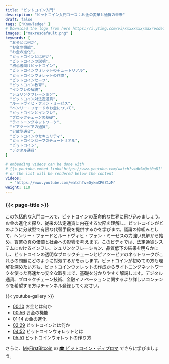 ```yaml
---
title: "ビットコイン入門"
description: "ビットコイン入門コース：お金の変革と通貨の未来"
draft: false
tags: ["Knowledge" ]
# Download the logo from here https://i.ytimg.com/vi/xxxxxxxx/maxresdefault.jpg
images: ["maxresdefault.png" ]
keywords: [
  "お金とは何か",
  "お金の機能",
  "お金の進化",
  "ビットコインとは何か",
  "ビットコインの説明",
  "初心者向けビットコイン",
  "ビットコインウォレットのチュートリアル",
  "ビットコインウォレットの作成",
  "ビットコインセーフ",
  "ビットコイン教育",
  "インフレの解説",
  "シュリンクフレーション",
  "ビットコイン対法定通貨",
  "ルートヴィヒ・フォン・ミーゼス",
  "ヘンリー・フォードのお金について",
  "ビットコインとインフレ",
  "ブロックチェーンの基礎",
  "ライトニングネットワーク",
  "ピアツーピアの通貨",
  "分散型通貨",
  "ビットコインのセキュリティ",
  "ビットコインセーフのチュートリアル",
  "ビットコイン",
  "デジタル通貨"
]

# embedding videos can be done with 
# {{< youtube-embed link="https://www.youtube.com/watch?v=dbSmQmt0uDI" >}}
# or the list will be rendered below the content
videos:
  - "https://www.youtube.com/watch?v=GykmXP6Z1zM"
weight: 110
---
```


### {{< page-title >}}  

この包括的な入門コースで、ビットコインの革命的な世界に飛び込みましょう。お金の進化を探り、従来の法定通貨に内在する欠陥を理解し、ビットコインがどのように分散型で有限な代替手段を提供するかを学びます。議論の枠組みとして、ヘンリー・フォードとルートヴィヒ・フォン・ミーゼスの力強い見解から始め、貨幣の真の価値と社会への影響を考えます。このビデオでは、法定通貨システムにおけるインフレ、シュリンクフレーション、品質低下の結果を明らかにし、ビットコインの透明なブロックチェーンとピアツーピアのネットワークがこれらの問題にどのように対処するかを示します。ビットコインが初めての方も理解を深めたい方も、ビットコインウォレットの作成からライトニングネットワークを使った高速かつ安全な取引まで、基礎を分かりやすく解説します。デジタル通貨、ブロックチェーン技術、金融イノベーションに関するより詳しいコンテンツを希望する方はチャンネル登録してください。


{{< youtube-gallery >}} 

 
- [00:10](https://www.youtube.com/watch?v=GykmXP6Z1zM&t=10s) お金とは何か 
- [00:56](https://www.youtube.com/watch?v=GykmXP6Z1zM&t=56s) お金の機能 
- [01:14](https://www.youtube.com/watch?v=GykmXP6Z1zM&t=74s) お金の進化 
- [02:29](https://www.youtube.com/watch?v=GykmXP6Z1zM&t=149s) ビットコインとは何か 
- [04:52](https://www.youtube.com/watch?v=GykmXP6Z1zM&t=292s) ビットコインウォレットとは 
- [05:51](https://www.youtube.com/watch?v=GykmXP6Z1zM&t=351s) ビットコインウォレットの作り方



さらに、[MyFirstBitcoin](https://github.com/MyFirstBitcoin/) の [🎓 ビットコイン・ディプロマ](https://github.com/MyFirstBitcoin/Bitcoin-Diploma-2025/blob/main/Bitcoin%20Diploma%20-%202025%20-%20PDF.pdf) でさらに学びましょう。